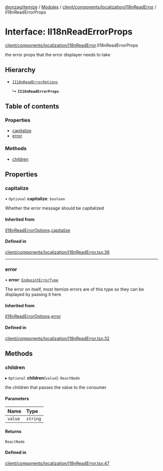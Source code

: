 [@onzag/itemize](../README.md) / [Modules](../modules.md) / [client/components/localization/I18nReadError](../modules/client_components_localization_I18nReadError.md) / II18nReadErrorProps

# Interface: II18nReadErrorProps

[client/components/localization/I18nReadError](../modules/client_components_localization_I18nReadError.md).II18nReadErrorProps

the error props that the error displayer needs to take

## Hierarchy

- [`II18nReadErrorOptions`](client_components_localization_I18nReadError.II18nReadErrorOptions.md)

  ↳ **`II18nReadErrorProps`**

## Table of contents

### Properties

- [capitalize](client_components_localization_I18nReadError.II18nReadErrorProps.md#capitalize)
- [error](client_components_localization_I18nReadError.II18nReadErrorProps.md#error)

### Methods

- [children](client_components_localization_I18nReadError.II18nReadErrorProps.md#children)

## Properties

### capitalize

• `Optional` **capitalize**: `boolean`

Whether the error message should be capitalized

#### Inherited from

[II18nReadErrorOptions](client_components_localization_I18nReadError.II18nReadErrorOptions.md).[capitalize](client_components_localization_I18nReadError.II18nReadErrorOptions.md#capitalize)

#### Defined in

[client/components/localization/I18nReadError.tsx:36](https://github.com/onzag/itemize/blob/a24376ed/client/components/localization/I18nReadError.tsx#L36)

___

### error

• **error**: [`EndpointErrorType`](../modules/base_errors.md#endpointerrortype)

The error on itself, most itemize errors are of this type
so they can be displayed by passing it here

#### Inherited from

[II18nReadErrorOptions](client_components_localization_I18nReadError.II18nReadErrorOptions.md).[error](client_components_localization_I18nReadError.II18nReadErrorOptions.md#error)

#### Defined in

[client/components/localization/I18nReadError.tsx:32](https://github.com/onzag/itemize/blob/a24376ed/client/components/localization/I18nReadError.tsx#L32)

## Methods

### children

▸ `Optional` **children**(`value`): `ReactNode`

the children that passes the value to the consumer

#### Parameters

| Name | Type |
| :------ | :------ |
| `value` | `string` |

#### Returns

`ReactNode`

#### Defined in

[client/components/localization/I18nReadError.tsx:47](https://github.com/onzag/itemize/blob/a24376ed/client/components/localization/I18nReadError.tsx#L47)
